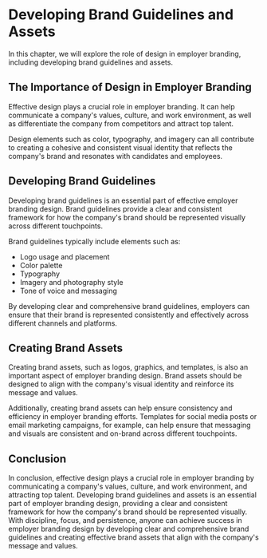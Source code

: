 # Developing Brand Guidelines and Assets

In this chapter, we will explore the role of design in employer branding, including developing brand guidelines and assets.

The Importance of Design in Employer Branding
---------------------------------------------

Effective design plays a crucial role in employer branding. It can help communicate a company's values, culture, and work environment, as well as differentiate the company from competitors and attract top talent.

Design elements such as color, typography, and imagery can all contribute to creating a cohesive and consistent visual identity that reflects the company's brand and resonates with candidates and employees.

Developing Brand Guidelines
---------------------------

Developing brand guidelines is an essential part of effective employer branding design. Brand guidelines provide a clear and consistent framework for how the company's brand should be represented visually across different touchpoints.

Brand guidelines typically include elements such as:

* Logo usage and placement
* Color palette
* Typography
* Imagery and photography style
* Tone of voice and messaging

By developing clear and comprehensive brand guidelines, employers can ensure that their brand is represented consistently and effectively across different channels and platforms.

Creating Brand Assets
---------------------

Creating brand assets, such as logos, graphics, and templates, is also an important aspect of employer branding design. Brand assets should be designed to align with the company's visual identity and reinforce its message and values.

Additionally, creating brand assets can help ensure consistency and efficiency in employer branding efforts. Templates for social media posts or email marketing campaigns, for example, can help ensure that messaging and visuals are consistent and on-brand across different touchpoints.

Conclusion
----------

In conclusion, effective design plays a crucial role in employer branding by communicating a company's values, culture, and work environment, and attracting top talent. Developing brand guidelines and assets is an essential part of employer branding design, providing a clear and consistent framework for how the company's brand should be represented visually. With discipline, focus, and persistence, anyone can achieve success in employer branding design by developing clear and comprehensive brand guidelines and creating effective brand assets that align with the company's message and values.


